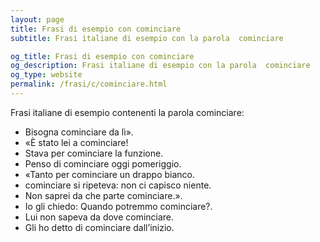 ```yaml
---
layout: page
title: Frasi di esempio con cominciare 
subtitle: Frasi italiane di esempio con la parola  cominciare

og_title: Frasi di esempio con cominciare 
og_description: Frasi italiane di esempio con la parola  cominciare
og_type: website
permalink: /frasi/c/cominciare.html
---
```


Frasi italiane di esempio contenenti la parola cominciare:


- Bisogna cominciare da lì».
- «È stato lei a cominciare!
- Stava per cominciare la funzione.
- Penso di cominciare oggi pomeriggio.
- «Tanto per cominciare un drappo bianco.
- cominciare si ripeteva: non ci capisco niente.
- Non saprei da che parte cominciare.».
- Io gli chiedo: Quando potremmo cominciare?.
- Lui non sapeva da dove cominciare.
- Gli ho detto di cominciare dall’inizio.
